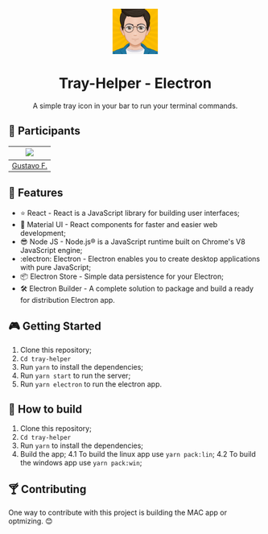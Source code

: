 <h1 align="center">
<br>
  <img src="public/electron/icon.png" alt="Tray-Helper-Icon" width="90">
<br>
<br>
Tray-Helper - Electron
</h1>

<p align="center">A simple tray icon in your bar to run your terminal commands.</p>

## :busts_in_silhouette: Participants

| [<img src="https://avatars1.githubusercontent.com/u/48556195?s=460&u=37860cc900585cadbff85e85089b22e0717008be&v=4" width="75px;"/>](https://github.com/diego3g)
| :-----------------------------------------------------------------------------------------------------------------: |
| [Gustavo F.](https://github.com/diego3g)

## :blue_book: Features

- :star: React - React is a JavaScript library for building user interfaces;
  <br/>
- :dress: Material UI - React components for faster and easier web development;
  <br/>
- :sunglasses: Node JS - Node.js® is a JavaScript runtime built on Chrome's V8 JavaScript engine;
  <br/>
- :electron: Electron - Electron enables you to create desktop applications with pure JavaScript;
  <br/>
- :package: Electron Store - Simple data persistence for your Electron;
  <br/>
- :hammer_and_wrench: Electron Builder - A complete solution to package and build a ready for distribution Electron app.

## :video_game: Getting Started

1. Clone this repository;
2. `Cd tray-helper`
3. Run `yarn` to install the dependencies;
4. Run `yarn start` to run the server;
5. Run `yarn electron` to run the electron app.

## :hammer: How to build

1. Clone this repository;
2. `Cd tray-helper`
3. Run `yarn` to install the dependencies;
4. Build the app;
   4.1 To build the linux app use `yarn pack:lin`;
   4.2 To build the windows app use `yarn pack:win`;

## :cocktail: Contributing

One way to contribute with this project is building the MAC app or optmizing. :blush:
